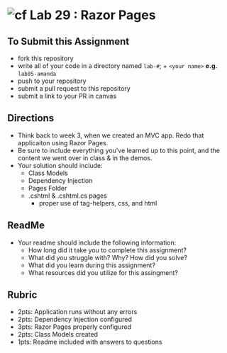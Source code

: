![cf](http://i.imgur.com/7v5ASc8.png) Lab 29 : Razor Pages
=====================================

## To Submit this Assignment
- fork this repository
- write all of your code in a directory named `lab-#`; + `<your name>` **e.g.** `lab05-amanda`
- push to your repository
- submit a pull request to this repository
- submit a link to your PR in canvas

## Directions
- Think back to week 3, when we created an MVC app. Redo that applicaiton using Razor Pages.
- Be sure to include everything you've learned up to this point, and the content we went over in class & in the demos. 
- Your solution should include:
  - Class Models
  - Dependency Injection
  - Pages Folder
  - .cshtml & .cshtml.cs pages
    - proper use of tag-helpers, css, and html

## ReadMe
- Your readme should include the following information:
	- How long did it take you to complete this assignment?
	- What did you struggle with? Why? How did you solve?
	- What did you learn during this assignment?
    - What resources did you utilize for this assingment?

## Rubric
- 2pts: Application runs without any errors
- 2pts: Dependency Injection configured
- 3pts: Razor Pages properly configured
- 2pts: Class Models created
- 1pts: Readme included with answers to questions
